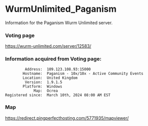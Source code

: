 # WurmUnlimited_Paganism
Information for the Paganism Wurm Unlimited server.

### Voting page
https://wurm-unlimited.com/server/12583/

### Information acquired from Voting page:
```
         Address:  109.123.108.93:15000
        Hostname:  Paganism - 10x/10x - Active Community Events
        Location:  United Kingdom
         Version:  1.9.1.5
        Platform:  Windows
             Map:  Ocrea
Registered since:  March 10th, 2024 08:00 AM EST
```

### Map
https://redirect.pingperfecthosting.com/5771935/mapviewer/
